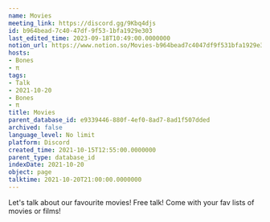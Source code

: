 ```yaml
---
name: Movies
meeting_link: https://discord.gg/9Kbq4djs
id: b964bead-7c40-47df-9f53-1bfa1929e303
last_edited_time: 2023-09-18T10:49:00.0000000
notion_url: https://www.notion.so/Movies-b964bead7c4047df9f531bfa1929e303
hosts:
- Bones
- π
tags:
- Talk
- 2021-10-20
- Bones
- π
title: Movies
parent_database_id: e9339446-880f-4ef0-8ad7-8ad1f507dded
archived: false
language_level: No limit
platform: Discord
created_time: 2021-10-15T12:55:00.0000000
parent_type: database_id
indexDate: 2021-10-20
object: page
talktime: 2021-10-20T21:00:00.0000000
---
```


Let's talk about our favourite movies!
Free talk! Come with your fav lists of movies or films!


